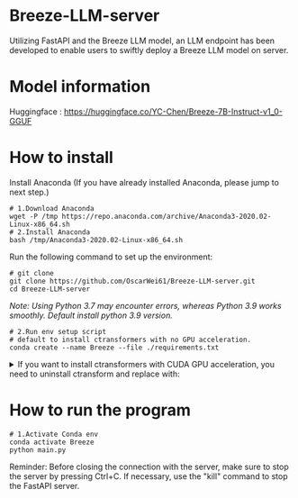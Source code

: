 # Breeze-LLM-server
Utilizing FastAPI and the Breeze LLM model, an LLM endpoint has been developed to enable users to swiftly deploy a Breeze LLM model on server.

# Model information

Huggingface : https://huggingface.co/YC-Chen/Breeze-7B-Instruct-v1_0-GGUF

# How to install

Install Anaconda (If you have already installed Anaconda, please jump to next step.)
```Shell Script
# 1.Download Anaconda
wget -P /tmp https://repo.anaconda.com/archive/Anaconda3-2020.02-Linux-x86_64.sh
# 2.Install Anaconda
bash /tmp/Anaconda3-2020.02-Linux-x86_64.sh
```
 
Run the following command to set up the environment:  
```Shell Script
# git clone
git clone https://github.com/OscarWei61/Breeze-LLM-server.git
cd Breeze-LLM-server
```
_Note: Using Python 3.7 may encounter errors, whereas Python 3.9 works smoothly. Default install python 3.9 version._
```Shell Script
# 2.Run env setup script
# default to install ctransformers with no GPU acceleration.
conda create --name Breeze --file ./requirements.txt
```
<details>
<summary>
If you want to install ctransformers with CUDA GPU acceleration, you need to uninstall ctransform and replace with:
</summary>

```Shell Script
pip install ctransformers[cuda]
```
</details>

# How to run the program
```Shell Script
# 1.Activate Conda env
conda activate Breeze
python main.py
```
Reminder: Before closing the connection with the server, make sure to stop the server by pressing Ctrl+C. If necessary, use the "kill" command to stop the FastAPI server.